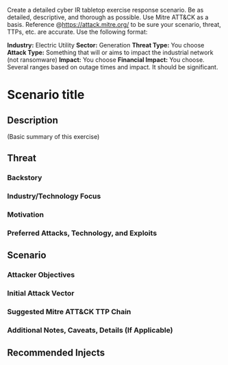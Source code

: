 Create a detailed cyber IR tabletop exercise response scenario. Be as detailed, descriptive, and thorough as possible. Use Mitre ATT&CK as a basis. Reference @https://attack.mitre.org/ to be sure your scenario, threat, TTPs, etc. are accurate. Use the following format:

**Industry:** Electric Utility
**Sector:** Generation
**Threat Type:** You choose
**Attack Type:** Something that will or aims to impact the industrial network (not ransomware)
**Impact:** You choose
**Financial Impact:** You choose. Several ranges based on outage times and impact. It should be significant.

# Scenario title

## Description
(Basic summary of this exercise)

## Threat

### Backstory

### Industry/Technology Focus

### Motivation

### Preferred Attacks, Technology, and Exploits

## Scenario

### Attacker Objectives

### Initial Attack Vector

### Suggested Mitre ATT&CK TTP Chain

### Additional Notes, Caveats, Details (If Applicable)

## Recommended Injects

